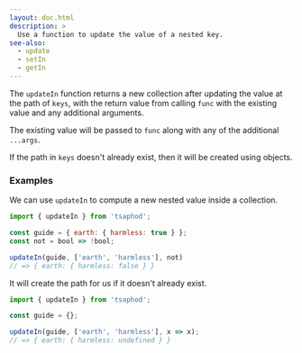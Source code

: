 ```yaml
---
layout: doc.html
description: >
  Use a function to update the value of a nested key.
see-also:
  - update
  - setIn
  - getIn
---
```


The `updateIn` function returns a new collection after updating the value at the path of `keys`, with the return value from calling `func` with the existing value and any additional arguments.

The existing value will be passed to `func` along with any of the additional `...args`.

If the path in `keys` doesn't already exist, then it will be created using objects.

### Examples

We can use `updateIn` to compute a new nested value inside a collection.

```js
import { updateIn } from 'tsaphod';

const guide = { earth: { harmless: true } };
const not = bool => !bool;

updateIn(guide, ['earth', 'harmless'], not)
// => { earth: { harmless: false } }
```

It will create the path for us if it doesn't already exist.

```js
import { updateIn } from 'tsaphod';

const guide = {};

updateIn(guide, ['earth', 'harmless'], x => x);
// => { earth: { harmless: undefined } }
```

